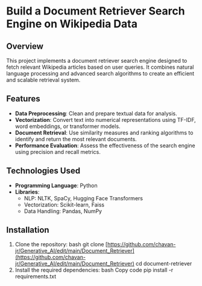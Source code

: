 # Build a Document Retriever Search Engine on Wikipedia Data

## Overview
This project implements a document retriever search engine designed to fetch relevant Wikipedia articles based on user queries. It combines natural language processing and advanced search algorithms to create an efficient and scalable retrieval system.

## Features
- **Data Preprocessing**: Clean and prepare textual data for analysis.
- **Vectorization**: Convert text into numerical representations using TF-IDF, word embeddings, or transformer models.
- **Document Retrieval**: Use similarity measures and ranking algorithms to identify and return the most relevant documents.
- **Performance Evaluation**: Assess the effectiveness of the search engine using precision and recall metrics.

## Technologies Used
- **Programming Language**: Python
- **Libraries**:
  - NLP: NLTK, SpaCy, Hugging Face Transformers
  - Vectorization: Scikit-learn, Faiss
  - Data Handling: Pandas, NumPy

## Installation
1. Clone the repository:
   bash
   git clone [https://github.com/chavan-jr/Generative_AI/edit/main/Document_Retriever](https://github.com/chavan-jr/Generative_AI/edit/main/Document_Retriever)
   cd document-retriever
2. Install the required dependencies:
    bash
    Copy code
    pip install -r requirements.txt
